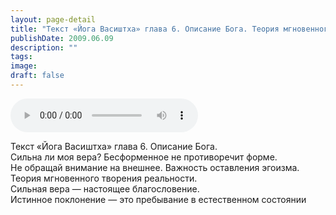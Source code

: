 ```yaml
---
layout: page-detail
title: "Текст «Йога Васиштха» глава 6. Описание Бога. Теория мгновенного творения реальности"
publishDate: 2009.06.09
description: ""
tags:
image:
draft: false
---
```


<audio title="2009.06.09 - Текст «Йога Васиштха» глава 6. Описание Бога. Теория мгновенного творения реальности.mp3" src="https://filer-api.advayta.org/v1.0/public/files/73270" controls=""></audio>

 Текст «Йога Васиштха» глава 6\. Описание Бога.  
 Сильна ли моя вера? Бесформенное не противоречит форме.  
 Не обращай внимание на внешнее. Важность оставления эгоизма.  
 Теория мгновенного творения реальности.   
 Сильная вера — настоящее благословение.  
 Истинное поклонение — это пребывание в естественном состоянии   

  
